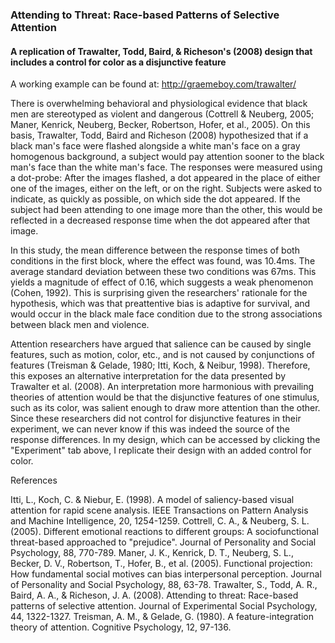 <h3>Attending to Threat: Race-based Patterns of Selective Attention</h3>
<h4>A replication of Trawalter, Todd, Baird, & Richeson's (2008) design that includes a control for color as a disjunctive feature</h4>

A working example can be found at: http://graemeboy.com/trawalter/

There is overwhelming behavioral and physiological evidence that black men are stereotyped as violent and dangerous (Cottrell & Neuberg, 2005; Maner, Kenrick, Neuberg, Becker, Robertson, Hofer, et al., 2005). On this basis, Trawalter, Todd, Baird and Richeson (2008) hypothesized that if a black man's face were flashed alongside a white man's face on a gray homogenous background, a subject would pay attention sooner to the black man's face than the white man's face. The responses were measured using a dot-probe: After the images flashed, a dot appeared in the place of either one of the images, either on the left, or on the right. Subjects were asked to indicate, as quickly as possible, on which side the dot appeared. If the subject had been attending to one image more than the other, this would be reflected in a decreased response time when the dot appeared after that image.

In this study, the mean difference between the response times of both conditions in the first block, where the effect was found, was 10.4ms. The average standard deviation between these two conditions was 67ms. This yields a magnitude of effect of 0.16, which suggests a weak phenomenon (Cohen, 1992). This is surprising given the researchers' rationale for the hypothesis, which was that preattentive bias is adaptive for survival, and would occur in the black male face condition due to the strong associations between black men and violence.

Attention researchers have argued that salience can be caused by single features, such as motion, color, etc., and is not caused by conjunctions of features (Treisman & Gelade, 1980; Itti, Koch, & Neibur, 1998). Therefore, this exposes an alternative interpretation for the data presented by Trawalter et al. (2008). An interpretation more harmonious with prevailing theories of attention would be that the disjunctive features of one stimulus, such as its color, was salient enough to draw more attention than the other. Since these researchers did not control for disjunctive features in their experiment, we can never know if this was indeed the source of the response differences. In my design, which can be accessed by clicking the "Experiment" tab above, I replicate their design with an added control for color.

References

Itti, L., Koch, C. & Niebur, E. (1998). A model of saliency-based visual attention for rapid scene analysis. IEEE Transactions on Pattern Analysis and Machine Intelligence, 20, 1254-1259.
Cottrell, C. A., & Neuberg, S. L. (2005). Different emotional reactions to different groups: A sociofunctional threat-based approached to "prejudice". Journal of Personality and Social Psychology, 88, 770-789.
Maner, J. K., Kenrick, D. T., Neuberg, S. L., Becker, D. V., Robertson, T., Hofer, B., et al. (2005). Functional projection: How fundamental social motives can bias interpersonal perception. Journal of Personality and Social Psychology, 88, 63-78.
Trawalter, S., Todd, A. R., Baird, A. A., & Richeson, J. A. (2008). Attending to threat: Race-based patterns of selective attention. Journal of Experimental Social Psychology, 44, 1322-1327.
Treisman, A. M., & Gelade, G. (1980). A feature-integration theory of attention. Cognitive Psychology, 12, 97-136.
